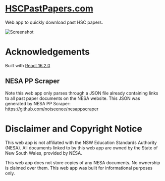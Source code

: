 # [HSCPastPapers.com](https://hscpastpapers.com/)

Web app to quickly download past HSC papers.

![Screenshot](https://raw.githubusercontent.com/notseenee/hscpastpapers/master/img/promo-downloader.png)

# Acknowledgements

Built with [React 16.2.0](https://reactjs.org)

## NESA PP Scraper

Note this web app only parses through a JSON file already containing links to
all past paper documents on the NESA website. This JSON was generated by
NESA PP Scraper: https://github.com/notseenee/nesappscraper

# Disclaimer and Copyright Notice

This web app is not affiliated with the NSW Education Standards Authority (NESA).
All documents linked to by this web app are owned by the
State of New South Wales, provided by NESA.

This web app does not store copies of any NESA documents. No ownership is
claimed over them. This web app was built for informational purposes only.
